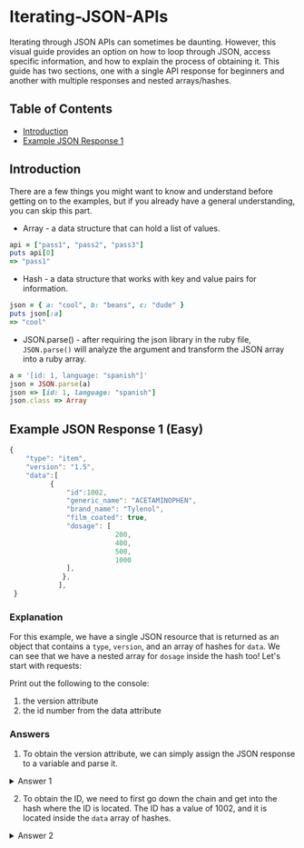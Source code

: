 # Iterating-JSON-APIs

Iterating through JSON APIs can sometimes be daunting. However, this visual guide provides an option on how to loop through JSON, access specific information, and how to explain the process of obtaining it. This guide has two sections, one with a single API response for beginners and another with multiple responses and nested arrays/hashes. 

## Table of Contents
- [Introduction](#introduction)
- [Example JSON Response 1](#example-json-response-1)

## Introduction
There are a few things you might want to know and understand before getting on to the examples, but if you already have a general understanding, you can skip this part.

- Array - a data structure that can hold a list of values.
```ruby
api = ["pass1", "pass2", "pass3"]
puts api[0]
=> "pass1"
```
- Hash - a data structure that works with key and value pairs for information.
```ruby
json = { a: "cool", b: "beans", c: "dude" }
puts json[:a]
=> "cool"
```

- JSON.parse() - after requiring the json library in the ruby file, `JSON.parse()` will analyze the argument and transform the JSON array into a ruby array.

```ruby
a = '[id: 1, language: "spanish"]'
json = JSON.parse(a)
json => [id: 1, language: "spanish"]
json.class => Array

```

## Example JSON Response 1 (Easy)

```javascript
{
    "type": "item",
    "version": "1.5",
    "data":[
          {
              "id":1002,
              "generic_name": "ACETAMINOPHEN",
              "brand_name": "Tylenol",
              "film_coated": true,
              "dosage": [
                          200,
                          400,
                          500,
                          1000
              ],
             },
            ],
 }
```

### Explanation
For this example, we have a single JSON resource that is returned as an object that contains a `type`, `version`, and an array of hashes for `data`. We can see that we have a nested array for `dosage` inside the hash too! Let's start with requests:

Print out the following to the console:
1) the version attribute 
2) the id number from the data attribute


### Answers
1) To obtain the version attribute, we can simply assign the JSON response to a variable and parse it.
<details>
  <summary>Answer 1</summary>
  
```ruby
json = JSON.parse'{
  "type": "item",
  "version": "1.5",
  "data":[
        {
            "id":1002,
            "generic_name": "ACETAMINOPHEN",
            "brand_name": "Tylenol",
            "film_coated": true,
            "dosage": [
                        200,
                        400,
                        500,
                        1000
            ]
          }
        ]
      }'

puts json['version']
```

From the API response, version is simply a key,value pair (like a hash), so we can use the key `version` to obtain the value (1.5).
</details>

2) To obtain the ID, we need to first go down the chain and get into the hash where the ID is located. The ID has a value of 1002, and it is located inside the `data` array of hashes.
<details>
  <summary>Answer 2</summary>
  
```ruby
json = JSON.parse'{
  "type": "item",
  "version": "1.5",
  "data":[
        {
            "id":1002,
            "generic_name": "ACETAMINOPHEN",
            "brand_name": "Tylenol",
            "film_coated": true,
            "dosage": [
                        200,
                        400,
                        500,
                        1000
            ]
          }
        ]
      }'

puts json['data'][0]['id']
```
It's a little ugly on how its presented, but we can retrieve the value by first assigning the variable json and parsing it. We then use the `data` key to access the array, access the first index of the array by appending `[0]`, and then use the `id` key to access the number of 1002.





























```javascript
{
    "type": "item",
    "version": "1.7.20",
    "data":[
          {
              "id":1002,
              "generic_name": "ACETAMINOPHEN",
              "brand_name": "Tylenol",
              "film_coated": true,
              "dosage": [
                          200,
                          400,
                          500,
                          1000
              ],
              "purpose": "pain reliever/fever reducer",
              "uses": [
                        "headache",
                        "muscular aches",
                        "backache",
                        "minor pain of arthritis",
                        "the common cold",
                        "toothache",
                        "premenstrual and menstrual cramps",
                        "temporarily reduces fever"
                        
              ],
              "image": {
                "full": "tylenol.png",
                "small": "tylenol_small.png",
                "x":0,
                "y":0,
                "w":100,
                "h":100
              },
              "tags": [
                "pain",
                "OTC",
                "cramps"
              ],
              "purpose": "treat motion sickness",
              "uses": [
                        "vomiting",
                        "motion sickness",
                        "nausea"
                        
              ],
              "image": {
                "full": "dramamine.png",
                "small": "dramamine_small.png",
                "x":0,
                "y":0,
                "w":250,
                "h":250
              }
            },
            {
              "id": 1003,
              "generic_name": "MECLIZINE",
              "brand_name": "Dramamine",
              "film_coated": false,
              "dosage": [
                          25,
                          50
              ],
              "purpose": "treat motion sicknessx",
              "uses": [
                        "vomiting",
                        "motion sickness",
                        "nausea"
                        
              ],
              "image": {
                "full": "dramamine.png",
                "small": "dramamine_small.png",
                "x":0,
                "y":0,
                "w":250,
                "h":250
              },
              "tags": [
                "motion sickness",
                "OTC",
                "vertigo"
              ]
            }
          ],
        "meta": {
          "total_count": 2,
          "call_type": "GET"
        }
      }
```
